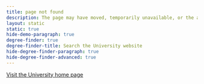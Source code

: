 ```yaml
---
title: page not found
description: The page may have moved, temporarily unavailable, or the address may not be correct.
layout: static
static: true
hide-demo-paragraph: true
degree-finder: true
degree-finder-title: Search the University website
hide-degree-finder-paragraph: true
hide-degree-finder-advanced: true
---
```


<a href="//www.adelaide.edu.au/" class="c-btn c-btn--secondary"> Visit the University home page</a>
